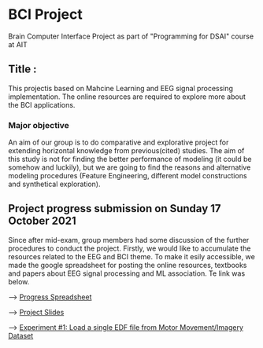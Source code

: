 # BCI Project
Brain Computer Interface Project as part of "Programming for DSAI" course at AIT

## Title : <To be filled>

This projectis based on Mahcine Learning and EEG signal processing implementation. The online resources are required to explore more about the BCI applications. 

### Major objective
An aim of our group is to do comparative and explorative project for extending horizontal knowledge from previous(cited) studies. The aim of this study is not for finding the better performance of modeling (it could be somehow and luckily), but we are going to find the reasons and alternative modeling procedures (Feature Engineering, different model constructions and synthetical exploration).    

## Project progress submission on Sunday 17 October 2021

Since after mid-exam, group members had some discussion of the further procedures to conduct the project. Firstly, we would like to accumulate the resources related to the EEG and BCI theme. To make it esily accessible, we made the google spreadsheet for posting the online resources, textbooks and papers about EEG signal processing and ML association. Te link was below.

<p>--> <a href="https://docs.google.com/spreadsheets/d/1-KQw9Vnvt7zA8GI1qACvUyUk9ErQrjMxxLvYnwLkbng/edit">Progress Spreadsheet</a></p>
<p>--> <a href="https://docs.google.com/presentation/d/1onvEbYd8m2fhh_VmNWWfOw9wzkQQEcACitAkmXtwp90/edit?usp=sharing">Project Slides</a></p>
<p>--> <a href="https://github.com/omerfbhatti/BCI-Project/blob/main/Experiments/exp%231_load_eeg_data.ipynb">Experiment #1: Load a single EDF file from Motor Movement/Imagery Dataset</a></p>
